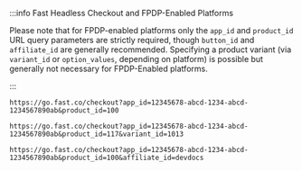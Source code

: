 :::info Fast Headless Checkout and FPDP-Enabled Platforms

Please note that for FPDP-enabled platforms only the `app_id` and `product_id` URL query parameters are strictly required, though `button_id` and `affiliate_id` are generally recommended. Specifying a product variant (via `variant_id` or `option_values`, depending on platform) is possible but generally not necessary for FPDP-Enabled platforms.

:::

```http Basic Product ID URL
https://go.fast.co/checkout?app_id=12345678-abcd-1234-abcd-1234567890ab&product_id=100

```

```http Variant URL (variant not required if FPDP-enabled)
https://go.fast.co/checkout?app_id=12345678-abcd-1234-abcd-1234567890ab&product_id=117&variant_id=1013
```

```http Product ID URL with Affiliate ID
https://go.fast.co/checkout?app_id=12345678-abcd-1234-abcd-1234567890ab&product_id=100&affiliate_id=devdocs
```
